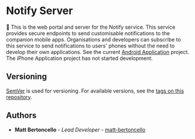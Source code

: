 # Notify Server

🔔 This is the web portal and server for the Notify service. This service provides secure endpoints to send customisable notifications to the companion mobile apps. Organisations and developers can subscribe to this service to send notifications to users' phones without the need to develop their own applications. See the current [Android Application](https://github.com/matt-bertoncello/notify-client-android) project. The iPhone Application project has not started development.

## Versioning

[SemVer](http://semver.org/) is used for versioning. For available versions, see the [tags on this repository](https://github.com/matt-bertoncello/notify-server). 

## Authors

* **Matt Bertoncello** - *Lead Developer* - [matt-bertoncello](https://github.com/matt-bertoncello)
